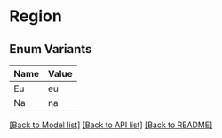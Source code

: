 # Region

## Enum Variants

| Name | Value |
|---- | -----|
| Eu | eu |
| Na | na |


[[Back to Model list]](../README.md#documentation-for-models) [[Back to API list]](../README.md#documentation-for-api-endpoints) [[Back to README]](../README.md)


